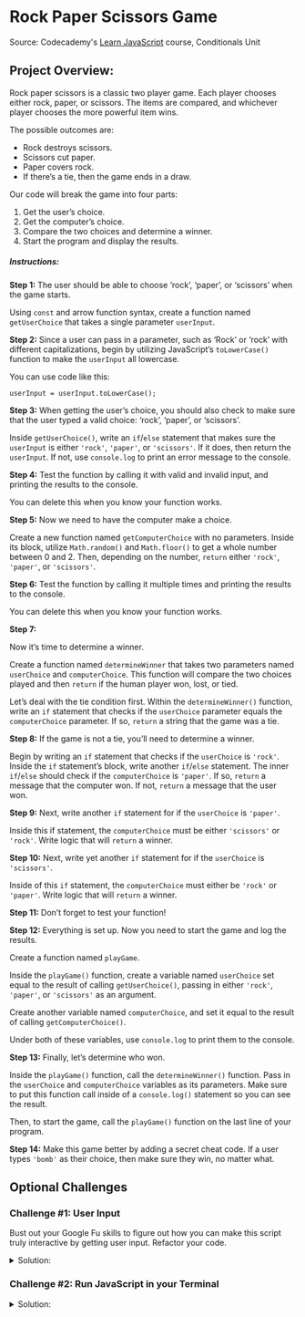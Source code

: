 # Rock Paper Scissors Game

Source:
Codecademy's [Learn JavaScript](https://www.codecademy.com/courses/introduction-to-javascript) course, Conditionals Unit

## Project Overview:

Rock paper scissors is a classic two player game. Each player chooses either rock, paper, or scissors. The items are compared, and whichever player chooses the more powerful item wins.

The possible outcomes are:

- Rock destroys scissors.
- Scissors cut paper.
- Paper covers rock.
- If there’s a tie, then the game ends in a draw.

Our code will break the game into four parts:

1. Get the user’s choice.
2. Get the computer’s choice.
3. Compare the two choices and determine a winner.
4. Start the program and display the results.

##### Instructions:

**Step 1:**
The user should be able to choose ‘rock’, ‘paper’, or ‘scissors’ when the game starts.

Using `const` and arrow function syntax, create a function named `getUserChoice` that takes a single parameter `userInput`.

**Step 2:**
Since a user can pass in a parameter, such as ‘Rock’ or ‘rock’ with different capitalizations, begin by utilizing JavaScript’s `toLowerCase()` function to make the `userInput` all lowercase.

You can use code like this:

    userInput = userInput.toLowerCase();

**Step 3:**
When getting the user’s choice, you should also check to make sure that the user typed a valid choice: ‘rock’, ‘paper’, or ‘scissors’.

Inside `getUserChoice()`, write an `if`/`else` statement that makes sure the `userInput` is either `'rock'`, `'paper'`, or `'scissors'`. If it does, then return the `userInput`. If not, use `console.log` to print an error message to the console.

**Step 4:**
Test the function by calling it with valid and invalid input, and printing the results to the console.

You can delete this when you know your function works.

**Step 5:**
Now we need to have the computer make a choice.

Create a new function named `getComputerChoice` with no parameters. Inside its block, utilize `Math.random()` and `Math.floor()` to get a whole number between 0 and 2. Then, depending on the number, `return` either `'rock'`, `'paper'`, or `'scissors'`.

**Step 6:**
Test the function by calling it multiple times and printing the results to the console.

You can delete this when you know your function works.

**Step 7:**

Now it’s time to determine a winner.

Create a function named `determineWinner` that takes two parameters named `userChoice` and `computerChoice`. This function will compare the two choices played and then `return` if the human player won, lost, or tied.

Let’s deal with the tie condition first. Within the `determineWinner()` function, write an `if` statement that checks if the `userChoice` parameter equals the `computerChoice` parameter. If so, `return` a string that the game was a tie.

**Step 8:**
If the game is not a tie, you’ll need to determine a winner.

Begin by writing an `if` statement that checks if the `userChoice` is `'rock'`. Inside the `if` statement’s block, write another `if`/`else` statement. The inner `if`/`else` should check if the `computerChoice` is `'paper'`. If so, `return` a message that the computer won. If not, `return` a message that the user won.

**Step 9:**
Next, write another `if` statement for if the `userChoice` is `'paper'`.

Inside this if statement, the `computerChoice` must be either `'scissors'` or `'rock'`. Write logic that will `return` a winner.

**Step 10:**
Next, write yet another `if` statement for if the `userChoice` is `'scissors'`.

Inside of this `if` statement, the `computerChoice` must either be `'rock'` or `'paper'`. Write logic that will `return` a winner.

**Step 11:**
Don’t forget to test your function!

**Step 12:**
Everything is set up. Now you need to start the game and log the results.

Create a function named `playGame`.

Inside the `playGame()` function, create a variable named `userChoice` set equal to the result of calling `getUserChoice()`, passing in either `'rock'`, `'paper'`, or `'scissors'` as an argument.

Create another variable named `computerChoice`, and set it equal to the result of calling `getComputerChoice()`.

Under both of these variables, use `console.log` to print them to the console.

**Step 13:**
Finally, let’s determine who won.

Inside the `playGame()` function, call the `determineWinner()` function. Pass in the `userChoice` and `computerChoice` variables as its parameters. Make sure to put this function call inside of a `console.log()` statement so you can see the result.

Then, to start the game, call the `playGame()` function on the last line of your program.

**Step 14:**
Make this game better by adding a secret cheat code. If a user types `'bomb'` as their choice, then make sure they win, no matter what.

## Optional Challenges

### Challenge #1: User Input

Bust out your Google Fu skills to figure out how you can make this script truly interactive by getting user input. Refactor your code.

<details>
<summary>Solution:</summary>

The solution to this challenge is available in the `rps-prompt.js` file, but **try** not to peek at it.

</details>

### Challenge #2: Run JavaScript in your Terminal

<details>
<summary>Solution:</summary>
<h5>Install and use node.js to run JavaScript in Terminal</h5>

1. If you don't already have node installed, download and install from [here](https://nodejs.org/en/download/).
2. In your terminal, navigate to the folder containing your project.
3. Run `npm init -y`. This initializes the directory so that it can run node. The `-y` flag allows you to skip the package.json setup.
   _Note: `npm` stands for node package manager. There are thousands of packages at [npmjs.com](https://www.npmjs.com/) that you can import to streamline your development by simply running `npm install [name-of-package]`._
4. Because this project requires user input for extra functionality, you need to download a [package](https://www.codecademy.com/article/getting-user-input-in-node-js) that enables you to do so. Run `npm install prompt-sync`.
5. Finally, include this line of code at the top of your .js file: `const prompt = require("prompt-sync")({sigint: true});`
_Note: {sigint: true} allows users to exit the program at will._
</details>
